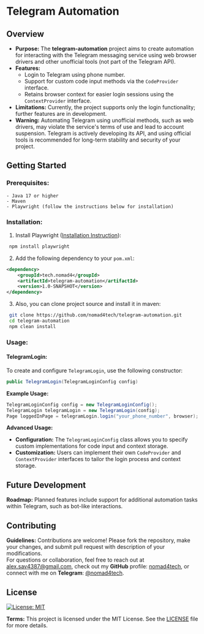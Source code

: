 # Telegram Automation
## Overview
* **Purpose:** The **telegram-automation** project aims to create automation for interacting with the Telegram messaging
  service using web browser drivers and other unofficial tools (not part of the Telegram API).
* **Features:**
    - Login to Telegram using phone number.
    - Support for custom code input methods via the `CodeProvider` interface.
    - Retains browser context for easier login sessions using the `ContextProvider` interface.
* **Limitations:** Currently, the project supports only the login functionality; further features are in development.
* **Warning:** Automating Telegram using unofficial methods, such as web drivers, may violate the service's terms of use and lead to account suspension. Telegram is actively developing its API, and using official tools is recommended for long-term stability and security of your project.

## Getting Started
### Prerequisites:
    - Java 17 or higher
    - Maven
    - Playwright (follow the instructions below for installation)
### Installation:
1. Install Playwright ([Installation Instruction](https://playwright.dev/docs/intro)):
  ``` bash 
   npm install playwright
  ```
2. Add the following dependency to your `pom.xml`:
  ``` xml
  <dependency>
      <groupId>tech.nomad4</groupId>
      <artifactId>telegram-automation</artifactId>
      <version>1.0-SNAPSHOT</version>
  </dependency>
  ```
3. Also, you can clone project source and install it in maven:
  ``` bash 
   git clone https://github.com/nomad4tech/telegram-automation.git
   cd telegram-automation
   npm clean install
  ```
### Usage:
#### TelegramLogin:
To create and configure `TelegramLogin`, use the following constructor:
  ``` java
  public TelegramLogin(TelegramLoginConfig config)
  ```
**Example Usage:**
  ``` java
  TelegramLoginConfig config = new TelegramLoginConfig(); 
  TelegramLogin telegramLogin = new TelegramLogin(config); 
  Page loggedInPage = telegramLogin.login("your_phone_number", browser);
  ```
**Advanced Usage:**
- **Configuration:** The `TelegramLoginConfig` class allows you to specify custom implementations for code input and
  context storage.
- **Customization:** Users can implement their own `CodeProvider` and `ContextProvider` interfaces to tailor the login
  process and context storage.

## Future Development
**Roadmap:** Planned features include support for additional automation tasks within Telegram, such as bot-like
interactions.

## Contributing
**Guidelines:** Contributions are welcome! Please fork the repository, make your changes, and submit pull request with description of your modifications.  
For questions or collaboration, feel free to reach out at [alex.sav4387@gmail.com](mailto:alex.sav4387@gmail.com), check out my **GitHub** profile: [nomad4tech](https://github.com/nomad4tech), or connect with me on **Telegram**: [@nomad4tech](https://t.me/nomad4tech).

## License
[![License: MIT](https://img.shields.io/badge/License-MIT-blue.svg)](https://opensource.org/licenses/MIT)

**Terms:** This project is licensed under the MIT License. See the [LICENSE](LICENSE) file for more details.